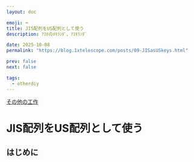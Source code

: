 ```yaml
---
layout: doc

emoji: ⌨️
title: JIS配列をUS配列として使う
description: ｱｽﾓのﾒﾓﾗﾝﾀﾞ、ｱｽﾓﾗﾝﾀﾞ

date: 2025-10-08
permalink: "https://blog.1xtelescope.com/posts/09-JISasUSkeys.html"

prev: false
next: false

tags:
  - otherdiy
---
```


[その他の工作](../tags/otherdiy)

# JIS配列をUS配列として使う

## はじめに
